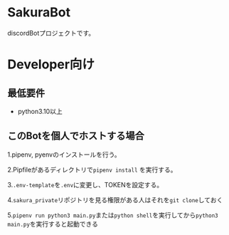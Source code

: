 # SakuraBot
discordBotプロジェクトです。  


# Developer向け

## 最低要件
* python3.10以上

## このBotを個人でホストする場合

1.pipenv, pyenvのインストールを行う。

2.Pipfileがあるディレクトリで`pipenv install` を実行する。

3.`.env-template`を`.env`に変更し、TOKENを設定する。

4.`sakura_private`リポジトリを見る権限がある人はそれを`git clone`しておく

5.`pipenv run python3 main.py`または`python shell`を実行してから`python3 main.py`を実行すると起動できる
